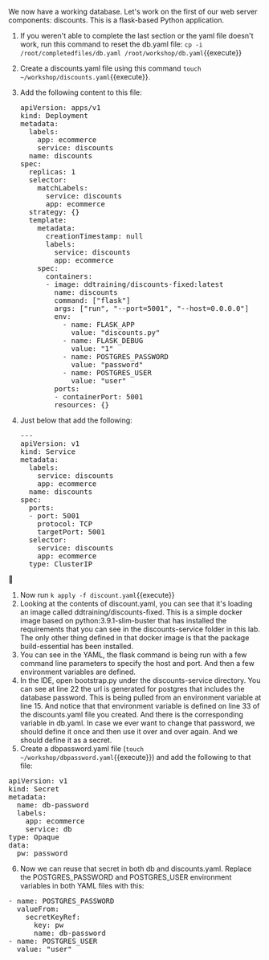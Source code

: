 We now have a working database. Let's work on the first of our web server components: discounts. This is a flask-based Python application. 

1.  If you weren't able to complete the last section or the yaml file doesn't work, run this command to reset the db.yaml file: `cp -i /root/completedfiles/db.yaml /root/workshop/db.yaml`{{execute}}
2.  Create a discounts.yaml file using this command `touch ~/workshop/discounts.yaml`{{execute}}.
3.  Add the following content to this file: 
    <pre class="file" data-target="clipboard">
    apiVersion: apps/v1
    kind: Deployment
    metadata:
      labels:
        app: ecommerce
        service: discounts
      name: discounts
    spec:
      replicas: 1
      selector:
        matchLabels:
          service: discounts
          app: ecommerce
      strategy: {}
      template:
        metadata:
          creationTimestamp: null
          labels:
            service: discounts
            app: ecommerce
        spec:
          containers:
          - image: ddtraining/discounts-fixed:latest
            name: discounts
            command: ["flask"]
            args: ["run", "--port=5001", "--host=0.0.0.0"]
            env:
              - name: FLASK_APP
                value: "discounts.py"
              - name: FLASK_DEBUG
                value: "1"
              - name: POSTGRES_PASSWORD
                value: "password"
              - name: POSTGRES_USER
                value: "user"
            ports:
            - containerPort: 5001
            resources: {}
    </pre>

4.  Just below that add the following:
    <pre class="file" data-target="clipboard">
    ---
    apiVersion: v1
    kind: Service
    metadata:
      labels:
        service: discounts
        app: ecommerce
      name: discounts
    spec:
      ports:
      - port: 5001
        protocol: TCP
        targetPort: 5001
      selector:
        service: discounts
        app: ecommerce
      type: ClusterIP
    </pre>

1.  Now run `k apply -f discount.yaml`{{execute}} 
2.  Looking at the contents of discount.yaml, you can see that it's loading an image called ddtraining/discounts-fixed. This is a simple docker image based on python:3.9.1-slim-buster that has installed the requirements that you can see in the discounts-service folder in this lab. The only other thing defined in that docker image is that the package build-essential has been installed. 
3.  You can see in the YAML, the flask command is being run with a few command line parameters to specify the host and port. And then a few environment variables are defined. 
4.  In the IDE, open bootstrap.py under the discounts-service directory. You can see at line 22 the url is generated for postgres that includes the database password. This is being pulled from an environment variable at line 15. And notice that that environment variable is defined on line 33 of the discounts.yaml file you created. And there is the corresponding variable in db.yaml. In case we ever want to change that password, we should define it once and then use it over and over again. And we should define it as a secret. 
5.  Create a dbpassword.yaml file (`touch ~/workshop/dbpassword.yaml`{{execute}}) and add the following to that file:
<pre class="file" data-target="clipboard">
apiVersion: v1
kind: Secret
metadata:
  name: db-password
  labels:
    app: ecommerce
    service: db
type: Opaque
data:
  pw: password
</pre>

6.  Now we can reuse that secret in both db and discounts.yaml. Replace the POSTGRES_PASSWORD and POSTGRES_USER environment variables in both YAML files with this:
<pre class="file" data-target="clipboard">
- name: POSTGRES_PASSWORD
  valueFrom:
    secretKeyRef:
      key: pw
      name: db-password
- name: POSTGRES_USER
  value: "user"
</pre>